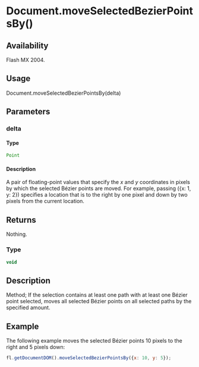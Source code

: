 # Document.moveSelectedBezierPointsBy()

## Availability

Flash MX 2004.

## Usage

Document.moveSelectedBezierPointsBy(delta)

## Parameters

### **delta**

#### Type

```typescript
Point
```

#### Description

A pair of floating-point values that specify the *x* and *y* coordinates in pixels by which the selected Bézier points are moved. For example, passing ({x: 1, y: 2}) specifies a location that is to the right by one pixel and down by two pixels from the current location.

## Returns

Nothing.

### Type

```typescript
void
```

## Description

Method; If the selection contains at least one path with at least one Bézier point selected, moves all selected Bézier points on all selected paths by the specified amount.

## Example

The following example moves the selected Bézier points 10 pixels to the right and 5 pixels down:

```javascript
fl.getDocumentDOM().moveSelectedBezierPointsBy({x: 10, y: 5});
```

